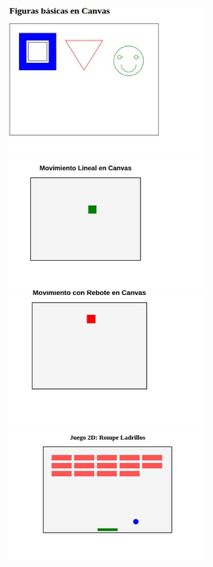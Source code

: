 <img src="img/screen.jpg" alt="Foto de ejemplo" width="400">
<img src="img/screen01.jpg" alt="Foto de ejemplo" width="400">
<img src="img/screen02.jpg" alt="Foto de ejemplo" width="400">
<img src="img/screen03.jpg" alt="Foto de ejemplo" width="400">